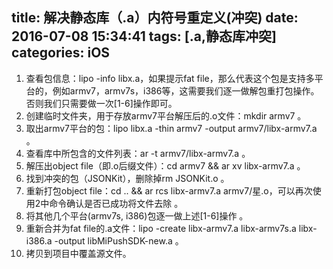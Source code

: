 title: 解决静态库（.a）内符号重定义(冲突)
date: 2016-07-08 15:34:41
tags: [.a,静态库冲突]
categories: iOS
---

1. 查看包信息：lipo -info libx.a，如果提示fat file，那么代表这个包是支持多平台的，例如armv7，armv7s，i386等，这需要我们逐一做解包重打包操作。否则我们只需要做一次[1-6]操作即可。
2. 创建临时文件夹，用于存放armv7平台解压后的.o文件：mkdir armv7 。
3. 取出armv7平台的包：lipo libx.a -thin armv7 -output armv7/libx-armv7.a 。
4. 查看库中所包含的文件列表：ar -t armv7/libx-armv7.a 。
5. 解压出object file（即.o后缀文件）：cd armv7 && ar xv libx-armv7.a 。
6. 找到冲突的包（JSONKit），删除掉rm JSONKit.o 。
7. 重新打包object file：cd .. && ar rcs libx-armv7.a armv7/星.o，可以再次使用2中命令确认是否已成功将文件去除 。
8. 将其他几个平台(armv7s, i386)包逐一做上述[1-6]操作 。
9. 重新合并为fat file的.a文件：lipo -create libx-armv7.a libx-armv7s.a libx-i386.a -output libMiPushSDK-new.a 。
10. 拷贝到项目中覆盖源文件。
